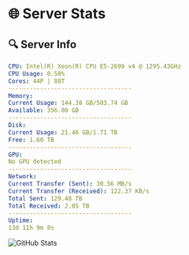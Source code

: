 # 🌐 Server Stats
## 🔍 Server Info
```yaml
CPU: Intel(R) Xeon(R) CPU E5-2699 v4 @ 1295.43GHz
CPU Usage: 0.50%
Cores: 44P | 88T
-----------------------------------
Memory:
Current Usage: 144.38 GB/503.74 GB
Available: 356.00 GB
-----------------------------------
Disk:
Current Usage: 21.46 GB/1.71 TB
Free: 1.60 TB
-----------------------------------
GPU:
No GPU detected
-----------------------------------
Network:
Current Transfer (Sent): 30.56 MB/s
Current Transfer (Received): 122.37 KB/s
Total Sent: 129.48 TB
Total Received: 2.05 TB
-----------------------------------
Uptime:
13d 11h 9m 8s
```
![GitHub Stats](https://img.shields.io/badge/Updated-2025-02-21_09:52:26-blue)